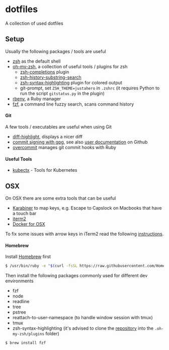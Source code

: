 dotfiles
========

A collection of used dotfiles

## Setup

Usually the following packages / tools are useful

* [zsh](https://www.zsh.org/) as the default shell
* [oh-my-zsh](https://github.com/robbyrussell/oh-my-zsh), a collection of useful tools / plugins for zsh
  * [zsh-completions](https://github.com/zsh-users/zsh-completions/#oh-my-zsh) plugin
  * [zsh-history-substring-search](https://github.com/zsh-users/zsh-history-substring-search)
  * [zsh-syntax-highlighting](https://github.com/zsh-users/zsh-syntax-highlighting) plugin for colored output
  * git-prompt, set `ZSH_THEME=justahero` in `.zshrc` (it requires Python to run the script `gitstatus.py` in the plugin)
* [rbenv](https://github.com/rbenv/rbenv), a Ruby manager
* [fzf](https://github.com/junegunn/fzf), a command line fuzzy search, scans command history

#### Git

A few tools / executables are useful when using Git

* [diff-highlight](https://github.com/git/git/tree/master/contrib/diff-highlight), displays a nicer diff
* [commit signing with gpg](https://github.com/drduh/YubiKey-Guide), see also [user documentation](https://help.github.com/articles/signing-commits/) on Github
* [overcommit](https://github.com/brigade/overcommit) manages git commit hooks with Ruby


#### Useful Tools

* [kubectx](https://github.com/ahmetb/kubectx) - Tools for Kubernetes


## OSX

On OSX there are some extra tools that can be useful

* [Karabiner](https://pqrs.org/osx/karabiner/) to map keys, e.g. Escape to Capslock on Macbooks that have a touch bar
* [iterm2](https://www.iterm2.com/downloads.html)
* [Docker for OSX](https://docs.docker.com/docker-for-mac/)

To fix some issues with arrow keys in iTerm2 read the following [instructions](https://coderwall.com/p/h6yfda/use-and-to-jump-forwards-backwards-words-in-iterm-2-on-os-x).

#### Homebrew

Install [Homebrew](https://brew.sh/) first

```bash
$ /usr/bin/ruby -e "$(curl -fsSL https://raw.githubusercontent.com/Homebrew/install/master/install)"
```

Then install the following packages commonly used for different dev environments

* fzf
* node
* readline
* tree
* pstree
* reattach-to-user-namespace (to handle window session with tmux)
* tmux
* zsh-syntax-highlighting (it's advised to clone the [repository](https://github.com/zsh-users/zsh-syntax-highlighting/blob/master/INSTALL.md) into the `.oh-my-zsh/plugins` folder)

```bash
$ brew install fzf
```
